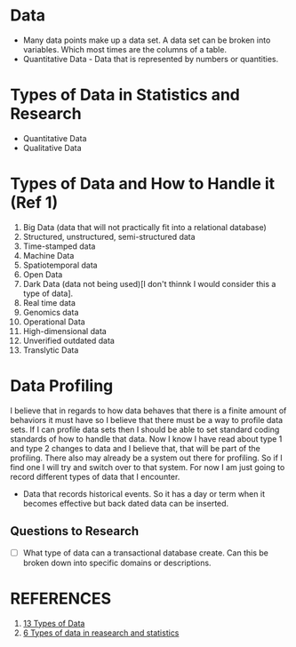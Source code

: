 # Data

* Many data points make up a data set. A data set can be broken into variables.
  Which most times are the columns of a table.
* Quantitative Data - Data that is represented by numbers or quantities.

# Types of Data in Statistics and Research
* Quantitative Data
* Qualitative Data

# Types of Data and How to Handle it (Ref 1)

1. Big Data (data that will not practically fit into a relational database)
2. Structured, unstructured, semi-structured data
3. Time-stamped data
4. Machine Data
5. Spatiotemporal data
6. Open Data
7. Dark Data (data not being used)[I don't thinnk I would consider this a type
   of data].
8. Real time data
9. Genomics data
10. Operational Data
11. High-dimensional data
12. Unverified outdated data
13. Translytic Data

# Data Profiling
I believe that in regards to how data behaves that there is a finite amount of
behaviors it must have so I believe that there must be a way to profile data
sets. If I can profile data sets then I should be able to set standard coding
standards of how to handle that data. Now I know I have read about type 1 and
type 2 changes to data and I believe that, that will be part of the profiling.
There also may already be a system out there for profiling. So if I find one
I will try and switch over to that system. For now I am just going to record
different types of data that I encounter.
* Data that records historical events. So it has a day or term when it becomes
  effective but back dated data can be inserted.

## Questions to Research
-[ ] What type of data can a transactional database create. Can this be broken
     down into specific domains or descriptions.



# REFERENCES
1. [13 Types of Data](https://www.forbes.com/sites/adrianbridgwater/2018/07/05/the-13-types-of-data/?sh=eadde8a33624)
2. [6 Types of data in reasearch and statistics](http://www.intellspot.com/data-types/)